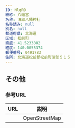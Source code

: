 ```yaml
---
ID: NlgRD
総称: 八幡宮
名称: 清部八幡神社
名称読み: null
別名: null
都道府県: 北海道
区域: 松前町
緯度: 41.5233882
経度: 140.0055374
郵便番号: 0491783
住所: 北海道松前郡松前町清部５１５
---
```


## その他

### 参考URL

| URL | 説明          |
| --- | ------------- |
|     | OpenStreetMap |
